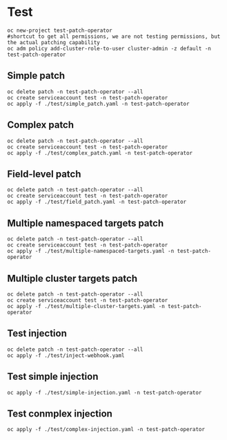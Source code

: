 # Test

```shell
oc new-project test-patch-operator
#shortcut to get all permissions, we are not testing permissions, but the actual patching capability
oc adm policy add-cluster-role-to-user cluster-admin -z default -n test-patch-operator
```

## Simple patch

```shell
oc delete patch -n test-patch-operator --all
oc create serviceaccount test -n test-patch-operator
oc apply -f ./test/simple_patch.yaml -n test-patch-operator
```

## Complex patch

```shell
oc delete patch -n test-patch-operator --all
oc create serviceaccount test -n test-patch-operator
oc apply -f ./test/complex_patch.yaml -n test-patch-operator
```

## Field-level patch

```shell
oc delete patch -n test-patch-operator --all
oc create serviceaccount test -n test-patch-operator
oc apply -f ./test/field_patch.yaml -n test-patch-operator
```

## Multiple namespaced targets patch

```shell
oc delete patch -n test-patch-operator --all
oc create serviceaccount test -n test-patch-operator
oc apply -f ./test/multiple-namespaced-targets.yaml -n test-patch-operator
```

## Multiple cluster targets patch

```shell
oc delete patch -n test-patch-operator --all
oc create serviceaccount test -n test-patch-operator
oc apply -f ./test/multiple-cluster-targets.yaml -n test-patch-operator
```

## Test injection

```shell
oc delete patch -n test-patch-operator --all
oc apply -f ./test/inject-webhook.yaml
```

## Test simple injection

```shell
oc apply -f ./test/simple-injection.yaml -n test-patch-operator
```

## Test conmplex injection

```shell
oc apply -f ./test/complex-injection.yaml -n test-patch-operator
```